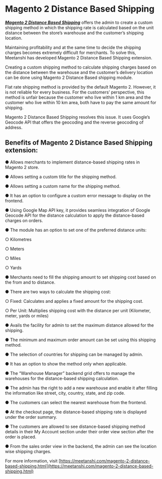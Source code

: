 # Magento 2 Distance Based Shipping


 ***[Magento 2 Distance Based Shipping](https://meetanshi.com/magento-2-distance-based-shipping.html)*** offers the admin to create a custom shipping method in which the shipping rate is calculated based on the unit distance between the store’s warehouse and the customer’s shipping location.

Maintaining profitability and at the same time to decide the shipping charges becomes extremely difficult for merchants. To solve this, Meetanshi has developed Magento 2 Distance Based Shipping extension.


Creating a custom shipping method to calculate shipping charges based on the distance between the warehouse and the customer’s delivery location can be done using Magento 2 Distance Based shipping module.

Flat rate shipping method is provided by the default Magento 2. However, it is not reliable for every business. For the customers’ perspective, this method is unfair because the customer who live within 1 km area and the customer who live within 10 km area, both have to pay the same amount for shipping.

Magento 2 Distance Based Shipping resolves this issue. It uses Google’s Geocode API that offers the geocoding and the reverse geocoding of address.

##  Benefits of Magento 2 Distance Based Shipping extension:

● Allows merchants to implement distance-based shipping rates in Magento 2 store.

● Allows setting a custom title for the shipping method.

● Allows setting a custom name for the shipping method.

● It has an option to configure a custom error message to display on the frontend.

● Using Google Map API key, it provides seamless integration of Google Geocode API for the distance calculation to apply the distance-based charges on orders.

● The module has an option to set one of the preferred distance units:

○ Kilometres

○ Meters

○ Miles

○ Yards

● Merchants need to fill the shipping amount to set shipping cost based on the from and to distance.

● There are two ways to calculate the shipping cost:

○ Fixed: Calculates and applies a fixed amount for the shipping cost.

○ Per Unit: Multiplies shipping cost with the distance per unit (Kilometer, meter, yards or miles)

● Avails the facility for admin to set the maximum distance allowed for the shipping.

● The minimum and maximum order amount can be set using this shipping method.

● The selection of countries for shipping can be managed by admin.

● It has an option to show the method only when applicable.

● The “Warehouse Manager” backend grid offers to manage the warehouses for the distance-based shipping calculation.

● The admin has the right to add a new warehouse and enable it after filling the information like street, city, country, state, and zip code.

● The customers can select the nearest warehouse from the frontend.

● At the checkout page, the distance-based shipping rate is displayed under the order summary.

● The customers are allowed to see distance-based shipping method details in their My Account section under their order view section after the order is placed.

● From the sales order view in the backend, the admin can see the location wise shipping charges.

For more information, visit [https://meetanshi.com/magento-2-distance-based-shipping.html](https://meetanshi.com/magento-2-distance-based-shipping.html)




